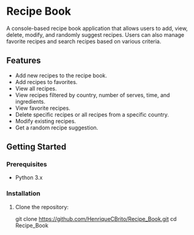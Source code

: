 # Recipe Book

A console-based recipe book application that allows users to add, view, delete, modify, and randomly suggest recipes. Users can also manage favorite recipes and search recipes based on various criteria.

## Features

- Add new recipes to the recipe book.
- Add recipes to favorites.
- View all recipes.
- View recipes filtered by country, number of serves, time, and ingredients.
- View favorite recipes.
- Delete specific recipes or all recipes from a specific country.
- Modify existing recipes.
- Get a random recipe suggestion.

## Getting Started

### Prerequisites

- Python 3.x

### Installation

1. Clone the repository:

   git clone https://github.com/HenriqueCBrito/Recipe_Book.git
   cd Recipe_Book
